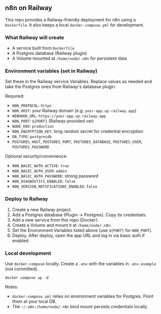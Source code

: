## n8n on Railway

This repo provides a Railway-friendly deployment for n8n using a `Dockerfile`. It also keeps a local `docker-compose.yml` for development.

### What Railway will create
- A service built from `Dockerfile`
- A Postgres database (Railway plugin)
- A Volume mounted at `/home/node/.n8n` for persistent data

### Environment variables (set in Railway)
Set these in the Railway service Variables. Replace values as needed and take the Postgres ones from Railway's database plugin.

Required:
- `N8N_PROTOCOL`: `https`
- `N8N_HOST`: your Railway domain (e.g. `your-app.up.railway.app`)
- `WEBHOOK_URL`: `https://your-app.up.railway.app`
- `N8N_PORT`: `${PORT}` (Railway-provided var)
- `NODE_ENV`: `production`
- `N8N_ENCRYPTION_KEY`: long random secret for credential encryption
- `DB_TYPE`: `postgresdb`
- `POSTGRES_HOST`, `POSTGRES_PORT`, `POSTGRES_DATABASE`, `POSTGRES_USER`, `POSTGRES_PASSWORD`

Optional security/convenience:
- `N8N_BASIC_AUTH_ACTIVE`: `true`
- `N8N_BASIC_AUTH_USER`: `admin`
- `N8N_BASIC_AUTH_PASSWORD`: strong password
- `N8N_DIAGNOSTICS_ENABLED`: `false`
- `N8N_VERSION_NOTIFICATIONS_ENABLED`: `false`

### Deploy to Railway
1. Create a new Railway project.
2. Add a Postgres database (Plugin → Postgres). Copy its credentials.
3. Add a new service from this repo (Docker).
4. Create a Volume and mount it at `/home/node/.n8n`.
5. Set the Environment Variables listed above (use `${PORT}` for `N8N_PORT`).
6. Deploy. After deploy, open the app URL and log in via basic auth if enabled.

### Local development
Use `docker-compose` locally. Create a `.env` with the variables in `.env.example` (not committed).

```
docker compose up -d
```

Notes:
- `docker-compose.yml` relies on environment variables for Postgres. Point them at your local DB.
- The `~/.n8n:/home/node/.n8n` bind mount persists credentials locally.



